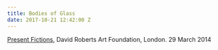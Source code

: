 ```yaml
---
title: Bodies of Glass
date: 2017-10-21 12:42:00 Z
---
```


[Present Fictions](http://davidrobertsartfoundation.com/live/present-fictions-28-29-march-2014/), David Roberts Art Foundation, London. 29 March 2014